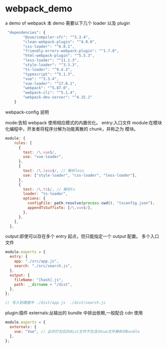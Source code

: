<!--
 * @Description:
 * @Author: yeeChen
 * @Date: 2023-06-19 15:41:53
 * @LastEditTime: 2023-06-19 15:57:26
 * @LastEditors: yeeChen
-->

# webpack_demo

a demo of webpack
本 demo 需要以下几个 loader 以及 plugin

```js
 "dependencies": {
        "@vue/compiler-sfc": "^3.3.4",
        "clean-webpack-plugin": "^4.0.0",
        "css-loader": "^6.8.1",
        "friendly-errors-webpack-plugin": "^1.7.0",
        "html-webpack-plugin": "^5.5.3",
        "less-loader": "^11.1.3",
        "style-loader": "^3.3.3",
        "ts-loader": "^9.4.3",
        "typescript": "^5.1.3",
        "vue": "^3.3.4",
        "vue-loader": "^17.0.1",
        "webpack": "^5.87.0",
        "webpack-cli": "^5.1.4",
        "webpack-dev-server": "^4.15.1"
    }
```

webpack-config 说明

mode:告知 webpack 使用相应模式的内置优化。
entry:入口文件
module:在模块化编程中，开发者将程序分解为功能离散的 chunk，并称之为 模块。

```js
module: {
    rules: [
      {
        test: /\.vue$/,
        use: "vue-loader",
      },
      {
        test: /\.less$/, // 解析less
        use: ["style-loader", "css-loader", "less-loader"],
      },
      {
        test: /\.ts$/, // 解析ts
        loader: "ts-loader",
        options: {
          configFile: path.resolve(process.cwd(), "tsconfig.json"),
          appendTsSuffixTo: [/\.vue$/],
        },
      },
    ],
  },
```

output:即使可以存在多个 entry 起点，但只能指定一个 output 配置。
多个入口文件

```js
module.exports = {
  entry: {
    app: "./src/app.js",
    search: "./src/search.js",
  },
  output: {
    fileName: "[hash].js",
    path: __dirname + "/dist",
  },
};

// 写入到硬盘中 ./dist/app.js  ./dist/search.js
```

plugin:插件
externals:丛输出的 bundle 中排出依赖,一般配合 cdn 使用

```js
module.exports = {
  externals: {
    vue: "Vue", // 此时打包后的dist文件不包含对vue文件解析的bundle
  },
};
```
